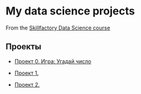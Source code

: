 # My data science projects
From the [Skillfactory Data Science course](https://skillfactory.ru/data-scientist)

## Проекты

* [Проект 0. Игра: Угадай число](https://github.com/SvetlanaLis/sf_data_scince/tree/main/project_0)

* [Проект 1.   ](   )
* [Проект 2.   ](   )

